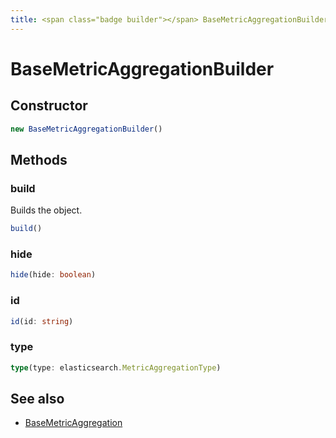 ```yaml
---
title: <span class="badge builder"></span> BaseMetricAggregationBuilder
---
```

# <span class="badge builder"></span> BaseMetricAggregationBuilder

## Constructor

```typescript
new BaseMetricAggregationBuilder()
```
## Methods

### <span class="badge object-method"></span> build

Builds the object.

```typescript
build()
```

### <span class="badge object-method"></span> hide

```typescript
hide(hide: boolean)
```

### <span class="badge object-method"></span> id

```typescript
id(id: string)
```

### <span class="badge object-method"></span> type

```typescript
type(type: elasticsearch.MetricAggregationType)
```

## See also

 * <span class="badge object-type-interface"></span> [BaseMetricAggregation](./object-BaseMetricAggregation.md)
